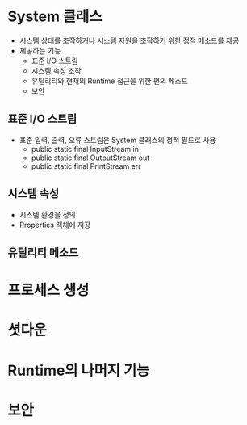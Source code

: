 # System 클래스
* 시스템 상태를 조작하거나 시스템 자원을 조작하기 위한 정적 메소드를 제공
* 제공하는 기능
	* 표준 I/O 스트림
	* 시스템 속성 조작
	* 유틸리티와 현재의 Runtime 접근을 위한 편의 메소드
	* 보안
## 표준 I/O 스트림
* 표준 입력, 출력, 오류 스트림은 System 클래스의 정적 필드로 사용
	* public static final InputStream in
	* public static final OutputStream out
	* public static final PrintStream err
## 시스템 속성
* 시스템 환경을 정의
* Properties 객체에 저장
## 유틸리티 메소드

# 프로세스 생성
# 셧다운
# Runtime의 나머지 기능
# 보안

<!--stackedit_data:
eyJoaXN0b3J5IjpbLTkyNTE5Njk3OSwxMTcxNTA0MzU1XX0=
-->